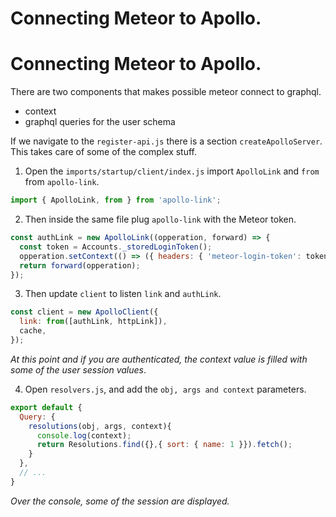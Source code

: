 # Connecting Meteor to Apollo.

# Connecting Meteor to Apollo.

There are two components that makes possible meteor connect to graphql.

- context
- graphql queries for the user schema 

If we navigate to the `register-api.js` there is a section `createApolloServer`. This takes care of some of the complex stuff.

1. Open the `imports/startup/client/index.js` import `ApolloLink` and `from` from  `apollo-link`.

  ```js
  import { ApolloLink, from } from 'apollo-link';
  ```

2. Then inside the same file plug `apollo-link` with the Meteor token.

  ```js
  const authLink = new ApolloLink((opperation, forward) => {
    const token = Accounts._storedLoginToken();
    opperation.setContext(() => ({ headers: { 'meteor-login-token': token } }))
    return forward(opperation);
  });
  ```

3. Then update `client` to listen `link` and `authLink`.

  ```js
  const client = new ApolloClient({
    link: from([authLink, httpLink]),
    cache,
  });
  ```

  *At this point and if you are authenticated, the context value is filled with some of the user session values*.

4. Open `resolvers.js`, and add the `obj, args and context` parameters.

  ```js
  export default {
    Query: {
      resolutions(obj, args, context){
        console.log(context);
        return Resolutions.find({},{ sort: { name: 1 }}).fetch();
      }
    },
    // ...
  }
  ```

  *Over the console, some of the session are displayed.*